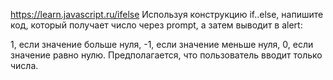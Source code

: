 https://learn.javascript.ru/ifelse
Используя конструкцию if..else, напишите код, который получает число через prompt, а затем выводит в alert:

1, если значение больше нуля,
-1, если значение меньше нуля,
0, если значение равно нулю.
Предполагается, что пользователь вводит только числа.


